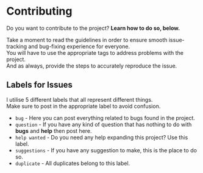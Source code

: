 # Contributing

Do you want to contribute to the project? **Learn how to do so, below.**

Take a moment to read the guidelines in order to ensure smooth issue-tracking and bug-fixing experience for everyone.
<br>
You will have to use the appropriate tags to address problems with the project. 
<br>
And as always, provide the steps to accurately reproduce the issue.

## Labels for Issues
I utilise 5 different labels that all represent different things.
<br>
Make sure to post in the appropriate label to avoid confusion.

* `bug` - Here you can post everything related to bugs found in the project.
* `question` - If you have any kind of question that has nothing to do with **bugs** and **help** then post here.
* `help wanted` - Do you need any help expanding this project? Use this label.
* `suggestions` - If you have any suggestion to make, this is the place to do so.
* `duplicate` - All duplicates belong to this label.
